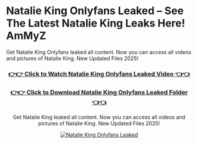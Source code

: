 # Natalie King Onlyfans Leaked – See The Latest Natalie King Leaks Here! AmMyZ

Get Natalie King Onlyfans leaked all content. Now you can access all videos and pictures of Natalie King. New Updated Files 2025!  
<div align="center">
  
### [👉👉 Click to Watch Natalie King Onlyfans Leaked Video 👈👈](https://links2leaks.com/natalieking)  
### [👉👉 Click to Download Natalie King Onlyfans Leaked Folder 👈👈](https://links2leaks.com/natalieking)  

Get Natalie King leaked all content. Now you can access all videos and pictures of Natalie King. New Updated Files 2025!  

[![Natalie King Onlyfans Leaked](https://i.ibb.co/93hzkbrt/l2l.gif)](https://links2leaks.com/natalieking)  

</div>
